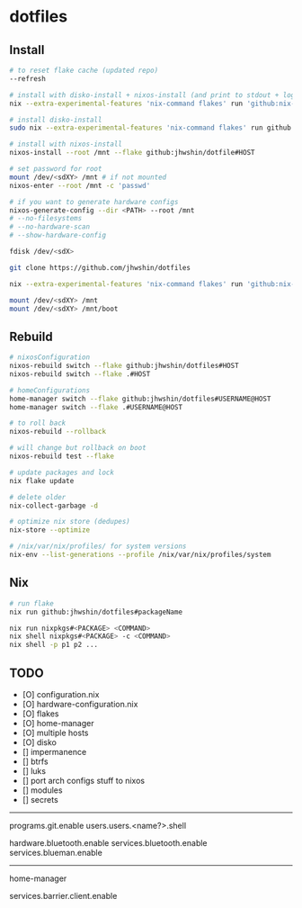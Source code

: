 # dotfiles


## Install

```bash
# to reset flake cache (updated repo)
--refresh

# install with disko-install + nixos-install (and print to stdout + log.txt)
nix --extra-experimental-features 'nix-command flakes' run 'github:nix-community/disko#disko-install' -- --write-efi-boot-entries --flake 'github:jhwshin/dotfiles#HOST' --disk main '/dev/<sdX>' 2>&1 | tee log.txt

# install disko-install
sudo nix --extra-experimental-features 'nix-command flakes' run github:nix-community/disko -- --mode disko --flake github:jhwshin/dotfiles#khas

# install with nixos-install
nixos-install --root /mnt --flake github:jhwshin/dotfile#HOST

# set password for root
mount /dev/<sdXY> /mnt # if not mounted
nixos-enter --root /mnt -c 'passwd'

# if you want to generate hardware configs
nixos-generate-config --dir <PATH> --root /mnt
# --no-filesystems
# --no-hardware-scan
# --show-hardware-config
```

```bash
fdisk /dev/<sdX>

git clone https://github.com/jhwshin/dotfiles

nix --extra-experimental-features 'nix-command flakes' run 'github:nix-community/disko#disko-install' -- --write-efi-boot-entries --flake '.#HOST' --disk main '/dev/<sdX>' 2>&1 | tee log.txt

mount /dev/<sdXY> /mnt
mount /dev/<sdXY> /mnt/boot
```

## Rebuild

```bash
# nixosConfiguration
nixos-rebuild switch --flake github:jhwshin/dotfiles#HOST
nixos-rebuild switch --flake .#HOST

# homeConfigurations
home-manager switch --flake github:jhwshin/dotfiles#USERNAME@HOST
home-manager switch --flake .#USERNAME@HOST

# to roll back
nixos-rebuild --rollback

# will change but rollback on boot
nixos-rebuild test --flake 

# update packages and lock
nix flake update

# delete older
nix-collect-garbage -d

# optimize nix store (dedupes)
nix-store --optimize

# /nix/var/nix/profiles/ for system versions
nix-env --list-generations --profile /nix/var/nix/profiles/system
```

## Nix

```bash
# run flake
nix run github:jhwshin/dotfiles#packageName

nix run nixpkgs#<PACKAGE> <COMMAND>
nix shell nixpkgs#<PACKAGE> -c <COMMAND>
nix shell -p p1 p2 ...
```

## TODO

- [O] configuration.nix
- [O] hardware-configuration.nix
- [O] flakes
- [O] home-manager
- [O] multiple hosts
- [O] disko
- [] impermanence
- [] btrfs
- [] luks
- [] port arch configs stuff to nixos
- [] modules
- [] secrets

---

programs.git.enable
users.users.<name?>.shell

hardware.bluetooth.enable
services.bluetooth.enable
services.blueman.enable

---

home-manager

services.barrier.client.enable